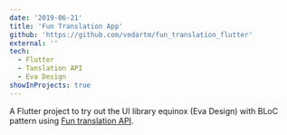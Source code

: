```yaml
---
date: '2019-06-21'
title: 'Fun Translation App'
github: 'https://github.com/vedartm/fun_translation_flutter'
external: ''
tech:
  - Flutter
  - Tanslation API
  - Eva Design
showInProjects: true
---
```


A Flutter project to try out the UI library equinox (Eva Design) with BLoC pattern using [Fun translation API](https://funtranslations.com/api/).
